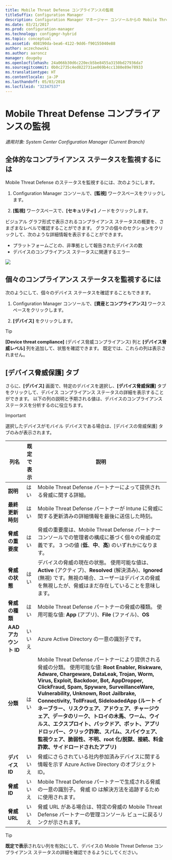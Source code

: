 ```yaml
---
title: Mobile Threat Defense コンプライアンスの監視
titleSuffix: Configuration Manager
description: Configuration Manager マネージャー コンソールからの Mobile Threat Defense パートナー コンプライアンス ステータスの監視
ms.date: 03/21/2017
ms.prod: configuration-manager
ms.technology: configmgr-hybrid
ms.topic: conceptual
ms.assetid: 408190da-bea6-4122-9dd6-f90155040e88
author: aczechowski
ms.author: aaroncz
manager: dougeby
ms.openlocfilehash: 24a066b30d6c220ecb5be8455a3150bd27936da7
ms.sourcegitcommit: 0b0c2735c4ed822731ae069b4cc1380e89e78933
ms.translationtype: HT
ms.contentlocale: ja-JP
ms.lasthandoff: 05/03/2018
ms.locfileid: "32347537"
---
```

# <a name="monitor-mobile-threat-defense-compliance"></a>**Mobile Threat Defense コンプライアンスの監視**

*適用対象: System Center Configuration Manager (Current Branch)*

## <a name="to-monitor-the-overall-compliance-status"></a>全体的なコンプライアンス ステータスを監視するには

Mobile Threat Defense のステータスを監視するには、次のようにします。

1.  Configuration Manager コンソールで、**[監視]** ワークスペースをクリックします。

2.  **[監視]** ワークスペースで、**[セキュリティ]** ノードをクリックします。

ビジュアル グラフ形式で表示されるコンプライアンス ステータスの概要を、さまざまなレベルで確認することができます。 グラフの個々のセクションをクリックして、次のような詳細情報を表示することができます。 

- プラットフォームごとの、非準拠として報告されたデバイスの数
- デバイスのコンプライアンス ステータスに関連するエラー

![](http://i.imgur.com/bmPsiWk.png)

## <a name="to-monitor-the-individual-compliance-status"></a>個々のコンプライアンス ステータスを監視するには

次のようにして、個々のデバイス ステータスを確認することもできます。

1.  Configuration Manager コンソールで、**[資産とコンプライアンス]** ワークスペースをクリックします。

2.  **[デバイス]** をクリックします。

> [!TIP] 
> **[Device threat compliance]** (デバイス脅威コンプライアンス) 列と **[デバイス脅威レベル]** 列を追加して、状態を確認できます。 既定では、これらの列は表示されません。

## <a name="device-threat-protection-tab"></a>[デバイス脅威保護] タブ

さらに、**[デバイス]** 画面で、特定のデバイスを選択し、**[デバイス脅威保護]** タブをクリックして、デバイス コンプライアンス ステータスの詳細を表示することができます。 以下の列の説明と予期される値は、デバイスのコンプライアンス ステータスを分析するのに役立ちます。

> [!IMPORTANT] 
> 選択したデバイスがモバイル デバイスである場合は、[デバイスの脅威保護] タブのみが表示されます。

|列名|既定で表示|説明| 
|-|-|-|
|**説明**| はい | Mobile Threat Defense パートナーによって提供される脅威に関する詳細。 |
|**最終更新時刻**| はい | Mobile Threat Defense パートナーが Intune に脅威に関する更新済みの詳細情報を最後に送信した時刻。 |
|**脅威の重要度**| はい | 脅威の重要度は、Mobile Threat Defense パートナー コンソールでの管理者の構成に基づく個々の脅威の定義です。 3 つの値 (**低**、**中**、**高**) のいずれかになります。 |
|**脅威の状態**| はい | デバイスの脅威の現在の状態。 使用可能な値は、**Active** (アクティブ)、**Resolved** (解決済み)、**Ignored** (無視) です。無視の場合、ユーザーはデバイスの脅威を無視したが、脅威はまだ存在していることを意味します。 |
|**脅威の種類**| はい | Mobile Threat Defense パートナーの脅威の種類。 使用可能な値: **App** (アプリ)、**File** (ファイル)、**OS** |
|**AAD アカウント ID**| いいえ | Azure Active Directory の一意の識別子です。 |
|**分類**| はい | Mobile Threat Defense パートナーにより提供される脅威の分類。 使用可能な値: **Root Enabler, Riskware, Adware, Chargeware, DataLeak, Trojan, Worm, Virus, Exploit, Backdoor, Bot, AppDropper, ClickFraud, Spam, Spyware, SurveillanceWare, Vulnerability, Unknown, Root Jailbrake, Connectivity, TollFraud, SideloadedApp (ルート イネーブラー、リスクウェア、アドウェア、チャージウェア、データのリーク、トロイの木馬、ワーム、ウイルス、エクスプロイト、バックドア、ボット、アプリ ドロッパー、クリック詐欺、スパム、スパイウェア、監視ウェア、脆弱性、不明、root 化/脱獄、接続、料金詐欺、サイドロードされたアプリ)** |
|**デバイス ID**| いいえ | 脅威にさらされている社内参加済みデバイスに関する情報を示す Azure Active Directory のオブジェクト ID。 |
|**脅威 ID**| いいえ | Mobile Threat Defense パートナーで生成される脅威の一意の識別子。 脅威 ID は解決方法を追跡するために使用されます。 |
|**脅威 URL**| いいえ | 脅威 URL がある場合は、特定の脅威の Mobile Threat Defense パートナーの管理コンソール ビューに戻るリンクが示されます。 |

> [!TIP] 
> **既定で表示**されない列を有効にして、デバイスの Mobile Threat Defense コンプライアンス ステータスの詳細を確認できるようにしてください。

